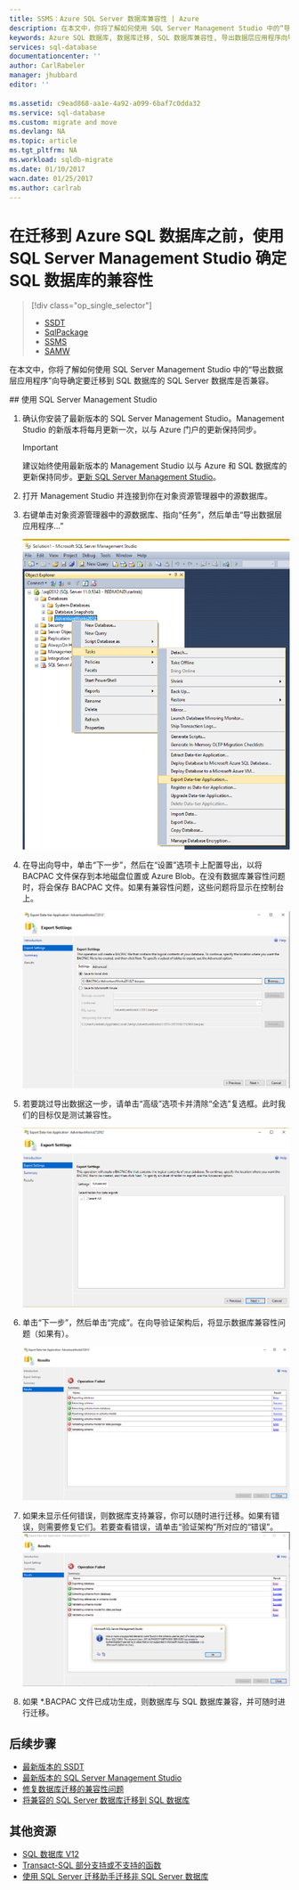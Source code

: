 ```yaml
---
title: SSMS：Azure SQL Server 数据库兼容性 | Azure
description: 在本文中，你将了解如何使用 SQL Server Management Studio 中的“导出数据层应用程序”向导确定要迁移到 SQL 数据库的 SQL Server 数据库是否兼容。
keywords: Azure SQL 数据库, 数据库迁移, SQL 数据库兼容性, 导出数据层应用程序向导
services: sql-database
documentationcenter: ''
author: CarlRabeler
manager: jhubbard
editor: ''

ms.assetid: c9ead868-aa1e-4a92-a099-6baf7c0dda32
ms.service: sql-database
ms.custom: migrate and move
ms.devlang: NA
ms.topic: article
ms.tgt_pltfrm: NA
ms.workload: sqldb-migrate
ms.date: 01/10/2017
wacn.date: 01/25/2017
ms.author: carlrab
---
```


# 在迁移到 Azure SQL 数据库之前，使用 SQL Server Management Studio 确定 SQL 数据库的兼容性

> [!div class="op_single_selector"]
>- [SSDT](./sql-database-cloud-migrate-fix-compatibility-issues-ssdt.md)
>- [SqlPackage](./sql-database-cloud-migrate-determine-compatibility-sqlpackage.md)
>- [SSMS](./sql-database-cloud-migrate-determine-compatibility-ssms.md)
>- [SAMW](./sql-database-cloud-migrate-fix-compatibility-issues.md)

在本文中，你将了解如何使用 SQL Server Management Studio 中的“导出数据层应用程序”向导确定要迁移到 SQL 数据库的 SQL Server 数据库是否兼容。

##<a name="using-sql-server-management-studio"></a> 使用 SQL Server Management Studio

1. 确认你安装了最新版本的 SQL Server Management Studio。Management Studio 的新版本将每月更新一次，以与 Azure 门户的更新保持同步。

      > [!IMPORTANT]
      > 建议始终使用最新版本的 Management Studio 以与 Azure 和 SQL 数据库的更新保持同步。[更新 SQL Server Management Studio](https://msdn.microsoft.com/zh-cn/library/mt238290.aspx)。

2. 打开 Management Studio 并连接到你在对象资源管理器中的源数据库。
3. 右键单击对象资源管理器中的源数据库、指向“任务”，然后单击“导出数据层应用程序...”

    ![通过“任务”菜单导出数据层应用程序](./media/sql-database-cloud-migrate/TestForCompatibilityUsingSSMS01.png)

4. 在导出向导中，单击“下一步”，然后在“设置”选项卡上配置导出，以将 BACPAC 文件保存到本地磁盘位置或 Azure Blob。在没有数据库兼容性问题时，将会保存 BACPAC 文件。如果有兼容性问题，这些问题将显示在控制台上。

    ![导出设置](./media/sql-database-cloud-migrate/TestForCompatibilityUsingSSMS02.png)  

5. 若要跳过导出数据这一步，请单击“高级”选项卡并清除“全选”复选框。此时我们的目标仅是测试兼容性。

    ![导出设置](./media/sql-database-cloud-migrate/TestForCompatibilityUsingSSMS03.png)

6. 单击“下一步”，然后单击“完成”。在向导验证架构后，将显示数据库兼容性问题（如果有）。

    ![导出设置](./media/sql-database-cloud-migrate/TestForCompatibilityUsingSSMS04.png)  

7. 如果未显示任何错误，则数据库支持兼容，你可以随时进行迁移。如果有错误，则需要修复它们。若要查看错误，请单击“验证架构”所对应的“错误”。
    ![导出设置](./media/sql-database-cloud-migrate/TestForCompatibilityUsingSSMS05.png)

8. 如果 *.BACPAC 文件已成功生成，则数据库与 SQL 数据库兼容，并可随时进行迁移。

## 后续步骤

- [最新版本的 SSDT](https://msdn.microsoft.com/zh-cn/library/mt204009.aspx)
- [最新版本的 SQL Server Management Studio](https://msdn.microsoft.com/zh-cn/library/mt238290.aspx)
- [修复数据库迁移的兼容性问题](./sql-database-cloud-migrate.md#fix-database-migration-compatibility-issues)
- [将兼容的 SQL Server 数据库迁移到 SQL 数据库](./sql-database-cloud-migrate.md)

## 其他资源

- [SQL 数据库 V12](./sql-database-features.md)
- [Transact-SQL 部分支持或不支持的函数](./sql-database-transact-sql-information.md)
- [使用 SQL Server 迁移助手迁移非 SQL Server 数据库](http://blogs.msdn.com/b/ssma/)

<!---HONumber=Mooncake_0120_2017-->
<!--Update_Description: wording update; Delete one link; Update one link-->
